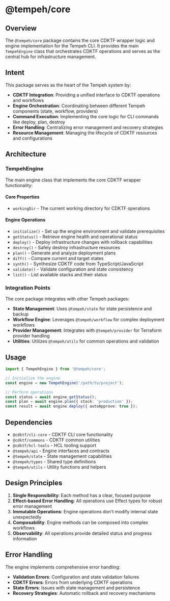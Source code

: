# @tempeh/core

## Overview

The `@tempeh/core` package contains the core CDKTF wrapper logic and engine implementation for the Tempeh CLI. It provides the main `TempehEngine` class that orchestrates CDKTF operations and serves as the central hub for infrastructure management.

## Intent

This package serves as the heart of the Tempeh system by:

- **CDKTF Integration**: Providing a unified interface to CDKTF operations and workflows
- **Engine Orchestration**: Coordinating between different Tempeh components (state, workflow, providers)
- **Command Execution**: Implementing the core logic for CLI commands like deploy, plan, destroy
- **Error Handling**: Centralizing error management and recovery strategies
- **Resource Management**: Managing the lifecycle of CDKTF resources and configurations

## Architecture

### TempehEngine

The main engine class that implements the core CDKTF wrapper functionality:

#### Core Properties
- `workingDir` - The current working directory for CDKTF operations

#### Engine Operations
- `initialize()` - Set up the engine environment and validate prerequisites
- `getStatus()` - Retrieve engine health and operational status
- `deploy()` - Deploy infrastructure changes with rollback capabilities
- `destroy()` - Safely destroy infrastructure resources
- `plan()` - Generate and analyze deployment plans
- `diff()` - Compare current and target states
- `synth()` - Synthesize CDKTF code from TypeScript/JavaScript
- `validate()` - Validate configuration and state consistency
- `list()` - List available stacks and their status

### Integration Points

The core package integrates with other Tempeh packages:

- **State Management**: Uses `@tempeh/state` for state persistence and backup
- **Workflow Engine**: Leverages `@tempeh/workflow` for complex deployment workflows
- **Provider Management**: Integrates with `@tempeh/provider` for Terraform provider handling
- **Utilities**: Utilizes `@tempeh/utils` for common operations and validation

## Usage

```typescript
import { TempehEngine } from '@tempeh/core';

// Initialize the engine
const engine = new TempehEngine('/path/to/project');

// Perform operations
const status = await engine.getStatus();
const plan = await engine.plan({ stack: 'production' });
const result = await engine.deploy({ autoApprove: true });
```

## Dependencies

- `@cdktf/cli-core` - CDKTF CLI core functionality
- `@cdktf/commons` - CDKTF common utilities
- `@cdktf/hcl-tools` - HCL tooling support
- `@tempeh/api` - Engine interfaces and contracts
- `@tempeh/state` - State management capabilities
- `@tempeh/types` - Shared type definitions
- `@tempeh/utils` - Utility functions and helpers

## Design Principles

1. **Single Responsibility**: Each method has a clear, focused purpose
2. **Effect-based Error Handling**: All operations use Effect types for robust error management
3. **Immutable Operations**: Engine operations don't modify internal state unexpectedly
4. **Composability**: Engine methods can be composed into complex workflows
5. **Observability**: All operations provide detailed status and progress information

## Error Handling

The engine implements comprehensive error handling:
- **Validation Errors**: Configuration and state validation failures
- **CDKTF Errors**: Errors from underlying CDKTF operations
- **State Errors**: Issues with state management and persistence
- **Recovery Strategies**: Automatic rollback and recovery mechanisms

